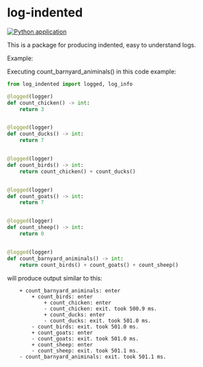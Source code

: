 # log-indented

[![Python application](https://github.com/markmark206/log-indented/actions/workflows/python-test.yml/badge.svg)](https://github.com/markmark206/log-indented/actions/workflows/python-test.yml)

This is a package for producing indented, easy to understand logs.

Example:

Executing count_barnyard_animinals() in this code example:

```python
from log_indented import logged, log_info

@logged(logger)
def count_chicken() -> int:
    return 3


@logged(logger)
def count_ducks() -> int:
    return 7


@logged(logger)
def count_birds() -> int:
    return count_chicken() + count_ducks()


@logged(logger)
def count_goats() -> int:
    return 7


@logged(logger)
def count_sheep() -> int:
    return 0


@logged(logger)
def count_barnyard_animinals() -> int:
    return count_birds() + count_goats() + count_sheep()
```

will produce output similar to this:

```
    + count_barnyard_animinals: enter
        + count_birds: enter
            + count_chicken: enter
            - count_chicken: exit. took 500.9 ms.
            + count_ducks: enter
            - count_ducks: exit. took 501.0 ms.
        - count_birds: exit. took 501.0 ms.
        + count_goats: enter
        - count_goats: exit. took 501.0 ms.
        + count_sheep: enter
        - count_sheep: exit. took 501.1 ms.
    - count_barnyard_animinals: exit. took 501.1 ms.
```
